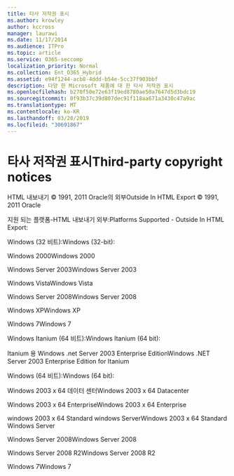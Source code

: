 ```yaml
---
title: 타사 저작권 표시
ms.author: krowley
author: kccross
manager: laurawi
ms.date: 11/17/2014
ms.audience: ITPro
ms.topic: article
ms.service: O365-seccomp
localization_priority: Normal
ms.collection: Ent_O365_Hybrid
ms.assetid: e94f1244-acb8-4ddd-b54e-5cc37f903bbf
description: 다양 한 Microsoft 제품에 대 한 타사 저작권 표시
ms.openlocfilehash: b270f50e72e63f19ed8780ae50a7647d5d3bdc19
ms.sourcegitcommit: 0f93b37c39d807dec91f118aa671a3430c47a9ac
ms.translationtype: MT
ms.contentlocale: ko-KR
ms.lasthandoff: 03/20/2019
ms.locfileid: "30691867"
---
```

# <a name="third-party-copyright-notices"></a><span data-ttu-id="a379a-103">타사 저작권 표시</span><span class="sxs-lookup"><span data-stu-id="a379a-103">Third-party copyright notices</span></span>

<span data-ttu-id="a379a-104">HTML 내보내기 © 1991, 2011 Oracle의 외부</span><span class="sxs-lookup"><span data-stu-id="a379a-104">Outside In HTML Export © 1991, 2011 Oracle</span></span>
  
<span data-ttu-id="a379a-105">지원 되는 플랫폼-HTML 내보내기 외부:</span><span class="sxs-lookup"><span data-stu-id="a379a-105">Platforms Supported - Outside In HTML Export:</span></span>
  
<span data-ttu-id="a379a-106">Windows (32 비트):</span><span class="sxs-lookup"><span data-stu-id="a379a-106">Windows (32-bit):</span></span>
  
<span data-ttu-id="a379a-107">Windows 2000</span><span class="sxs-lookup"><span data-stu-id="a379a-107">Windows 2000</span></span>
  
<span data-ttu-id="a379a-108">Windows Server 2003</span><span class="sxs-lookup"><span data-stu-id="a379a-108">Windows Server 2003</span></span>
  
<span data-ttu-id="a379a-109">Windows Vista</span><span class="sxs-lookup"><span data-stu-id="a379a-109">Windows Vista</span></span>
  
<span data-ttu-id="a379a-110">Windows Server 2008</span><span class="sxs-lookup"><span data-stu-id="a379a-110">Windows Server 2008</span></span>
  
<span data-ttu-id="a379a-111">Windows XP</span><span class="sxs-lookup"><span data-stu-id="a379a-111">Windows XP</span></span>
  
<span data-ttu-id="a379a-112">Windows 7</span><span class="sxs-lookup"><span data-stu-id="a379a-112">Windows 7</span></span>
  
<span data-ttu-id="a379a-113">Windows Itanium (64 비트):</span><span class="sxs-lookup"><span data-stu-id="a379a-113">Windows Itanium (64 bit):</span></span>
  
<span data-ttu-id="a379a-114">Itanium 용 Windows .net Server 2003 Enterprise Edition</span><span class="sxs-lookup"><span data-stu-id="a379a-114">Windows .NET Server 2003 Enterprise Edition for Itanium</span></span>
  
<span data-ttu-id="a379a-115">Windows (64 비트):</span><span class="sxs-lookup"><span data-stu-id="a379a-115">Windows (64 bit):</span></span>
  
<span data-ttu-id="a379a-116">Windows 2003 x 64 데이터 센터</span><span class="sxs-lookup"><span data-stu-id="a379a-116">Windows 2003 x 64 Datacenter</span></span>
  
<span data-ttu-id="a379a-117">Windows 2003 x 64 Enterprise</span><span class="sxs-lookup"><span data-stu-id="a379a-117">Windows 2003 x 64 Enterprise</span></span>
  
<span data-ttu-id="a379a-118">windows 2003 x 64 Standard windows Server</span><span class="sxs-lookup"><span data-stu-id="a379a-118">Windows 2003 x 64 Standard Windows Server</span></span>
  
<span data-ttu-id="a379a-119">Windows Server 2008</span><span class="sxs-lookup"><span data-stu-id="a379a-119">Windows Server 2008</span></span>
  
<span data-ttu-id="a379a-120">Windows Server 2008 R2</span><span class="sxs-lookup"><span data-stu-id="a379a-120">Windows Server 2008 R2</span></span>
  
<span data-ttu-id="a379a-121">Windows 7</span><span class="sxs-lookup"><span data-stu-id="a379a-121">Windows 7</span></span>
  

